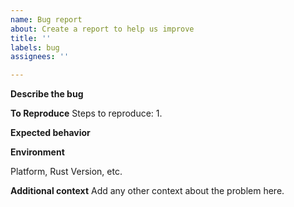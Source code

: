 ```yaml
---
name: Bug report
about: Create a report to help us improve
title: ''
labels: bug
assignees: ''

---
```


**Describe the bug**

**To Reproduce**
Steps to reproduce:
1. 

**Expected behavior**

**Environment**

Platform, Rust Version, etc.

**Additional context**
Add any other context about the problem here.
